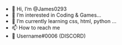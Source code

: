 - 👋 Hi, I’m @James0293
- 👀 I’m interested in Coding & Games...
- 🌱 I’m currently learning css, html, python ...
- 📫 How to reach me
- 🔵 Username#0006 (DISCORD)
